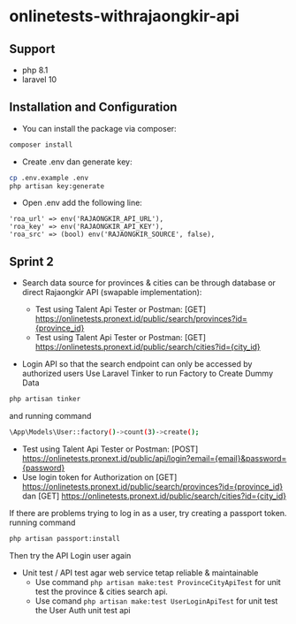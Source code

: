 # onlinetests-withrajaongkir-api
 
## Support
- php 8.1
- laravel 10

## Installation and Configuration
- You can install the package via composer:
```bash
composer install
```
- Create .env dan generate key:
```bash
cp .env.example .env
php artisan key:generate
```
- Open .env add the following line:
```env
'roa_url' => env('RAJAONGKIR_API_URL'),
'roa_key' => env('RAJAONGKIR_API_KEY'),
'roa_src' => (bool) env('RAJAONGKIR_SOURCE', false),
```

## Sprint 2
- Search data source for provinces & cities can be through database or direct Rajaongkir API (swapable implementation):
  - Test using Talent Api Tester or Postman: [GET] https://onlinetests.pronext.id/public/search/provinces?id={province_id}
  - Test using Talent Api Tester or Postman: [GET] https://onlinetests.pronext.id/public/search/cities?id={city_id}


- Login API so that the search endpoint can only be accessed by authorized users
  Use Laravel Tinker to run Factory to Create Dummy Data
```bash
php artisan tinker
```
and running command 
```bash
\App\Models\User::factory()->count(3)->create();
```
  - Test using Talent Api Tester or Postman: [POST] https://onlinetests.pronext.id/public/api/login?email={email}&password={password}
  - Use login token for Authorization on [GET] https://onlinetests.pronext.id/public/search/provinces?id={province_id} dan [GET] https://onlinetests.pronext.id/public/search/cities?id={city_id}

If there are problems trying to log in as a user, try creating a passport token.
running command 
```bash
php artisan passport:install
```
Then try the API Login user again


- Unit test / API test agar web service tetap reliable & maintainable
  - Use command ``` php artisan make:test ProvinceCityApiTest ``` for unit test the province & cities search api.
  - Use comand ``` php artisan make:test UserLoginApiTest ``` for unit test the User Auth unit test api
